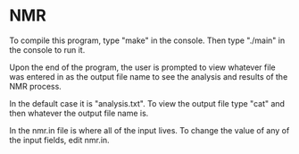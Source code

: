 # NMR
To compile this program, type "make" in the console. Then type "./main" in the console to run it. 

Upon the end of the program, the user is prompted to view whatever file was entered in as the
output file name to see the analysis and results of the NMR process.

In the default case it is "analysis.txt". To view the output file type "cat" and then whatever the
output file name is. 

In the nmr.in file is where all of the input lives. To change the value of any of the input fields, edit
nmr.in. 
